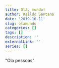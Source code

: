 ```yaml
---
title: Olá, mundo!
author: Raildo Santana
date: '2019-10-11'
slug: olamundo
categories: []
tags: []
description: ''
externalLink: ''
series: []
---
```

"Ola pessoas"